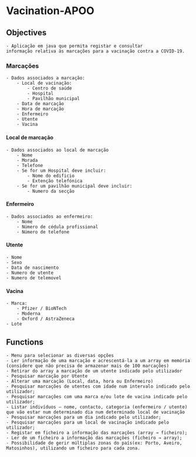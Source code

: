 # Vacination-APOO

## Objectives
    - Aplicação em java que permita registar e consultar
    informação relativa às marcações para a vacinação contra a COVID-19.

### Marcações
    - Dados associados a marcação:
        - Local de vacinação:  
            - Centro de saúde
            - Hospital
            - Pavilhão municipal
        - Data de marcação
        - Hora de marcação
        - Enfermeiro
        - Utente
        - Vacina

#### Local de marcação
    - Dados associados ao local de marcação
        - Nome
        - Morada
        - Telefone
        - Se for um Hospital deve incluir:
            - Nome do edificio
            - Extenção telefónica
        - Se for um pavilhão municipal deve incluir:
            - Numero da secção

#### Enfermeiro
    - Dados associados ao enfermeiro:
        - Nome
        - Número de cédula profissional
        - Número de telefone

#### Utente 
    - Nome 
    - Sexo
    - Data de nascimento
    - Numero de utente
    - Numero de telemovel

#### Vacina
    - Marca: 
        - Pfizer / BioNTech
        - Moderna
        - Oxford / AstraZeneca
    - Lote

## Functions
    - Menu para selecionar as diversas opções
    - Ler informação de uma marcação e acrescentá-la a um array em memória (considere que não precisa de armazenar mais de 100 marcações)
    - Retirar do array a marcação de um utente indicado pelo utilizador
    - Pesquisar marcação por Utente
    - Alterar uma marcação (Local, data, hora ou Enfermeiro)
    - Pesquisar marcações de utentes com idade num intervalo indicado pelo utilizador;
    - Pesquisar marcações com uma marca e/ou lote de vacina indicado pelo utilizador;
    - Listar indivíduos – nome, contacto, categoria (enfermeiro / utente) que vão estar num determinado dia num determinado local de vacinação
    - Pesquisar marcações para um dia indicado pelo utilizador;
    - Pesquisar marcações para um local de vacinação indicado pelo utilizador;
    - Registar em ficheiro a informação das marcações (array → ficheiro);
    - Ler de um ficheiro a informação das marcações (ficheiro → array);
    - Possibilidade de gerir múltiplas zonas do país(ex: Porto, Aveiro, Matosinhos), utilizando um ficheiro para cada zona.


    

